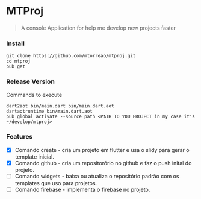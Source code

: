 # MTProj

> A console Application for help me develop new projects faster

### Install

```
git clone https://github.com/mtorreao/mtproj.git
cd mtproj
pub get
```

### Release Version

Commands to execute
```
dart2aot bin/main.dart bin/main.dart.aot
dartaotruntime bin/main.dart.aot
pub global activate --source path <PATH TO YOU PROJECT in my case it's ~/develop/mtproj>
```

### Features

- [X] Comando create - cria um projeto em flutter e usa o slidy para gerar o template inicial.
- [X] Comando github - cria um repositorório no github e faz o push inital do projeto.
- [ ] Comando widgets - baixa ou atualiza o repositório padrão com os templates que uso para projetos.
- [ ] Comando firebase - implementa o firebase no projeto.
